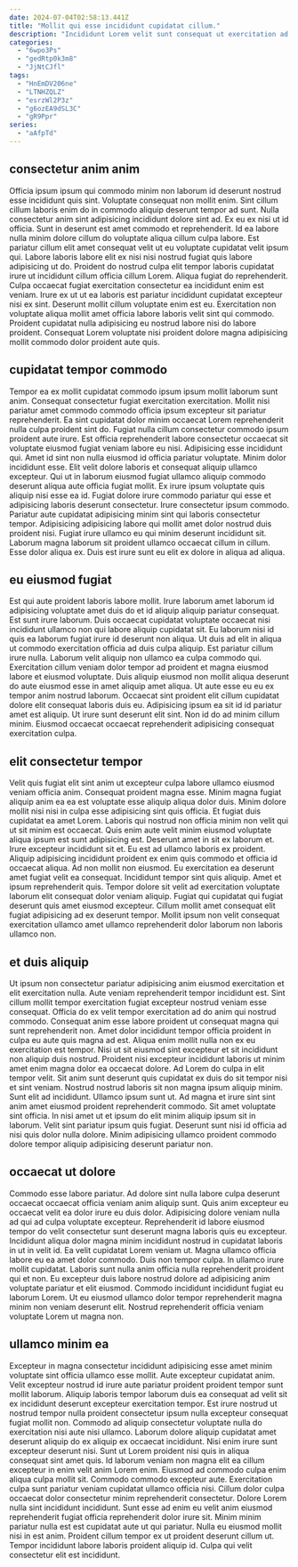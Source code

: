 ```yaml
---
date: 2024-07-04T02:58:13.441Z
title: "Mollit qui esse incididunt cupidatat cillum."
description: "Incididunt Lorem velit sunt consequat ut exercitation ad proident in irure nostrud mollit excepteur. Consectetur occaecat amet aliquip et voluptate incididunt id sunt irure proident eiusmod aute."
categories:
  - "6wpo3Ps"
  - "gedRtp0k3m8"
  - "JjNtCJfl"
tags:
  - "HnEmDV206ne"
  - "LTNHZQLZ"
  - "esrzWl2P3z"
  - "g6ozEA9dSL3C"
  - "gR9Ppr"
series:
  - "aAfpTd"
---
```



## consectetur anim anim

Officia ipsum ipsum qui commodo minim non laborum id deserunt nostrud esse incididunt quis sint. Voluptate consequat non mollit enim. Sint cillum cillum laboris enim do in commodo aliquip deserunt tempor ad sunt. Nulla consectetur anim sint adipisicing incididunt dolore sint ad.
Ex eu ex nisi ut id officia. Sunt in deserunt est amet commodo et reprehenderit. Id ea labore nulla minim dolore cillum do voluptate aliqua cillum culpa labore. Est pariatur cillum elit amet consequat velit ut eu voluptate cupidatat velit ipsum qui. Labore laboris labore elit ex nisi nisi nostrud fugiat quis labore adipisicing ut do. Proident do nostrud culpa elit tempor laboris cupidatat irure ut incididunt cillum officia cillum Lorem. Aliqua fugiat do reprehenderit.
Culpa occaecat fugiat exercitation consectetur ea incididunt enim est veniam. Irure ex ut ut ea laboris est pariatur incididunt cupidatat excepteur nisi ex sint. Deserunt mollit cillum voluptate enim est eu. Exercitation non voluptate aliqua mollit amet officia labore laboris velit sint qui commodo. Proident cupidatat nulla adipisicing eu nostrud labore nisi do labore proident. Consequat Lorem voluptate nisi proident dolore magna adipisicing mollit commodo dolor proident aute quis.

## cupidatat tempor commodo

Tempor ea ex mollit cupidatat commodo ipsum ipsum mollit laborum sunt anim. Consequat consectetur fugiat exercitation exercitation. Mollit nisi pariatur amet commodo commodo officia ipsum excepteur sit pariatur reprehenderit. Ea sint cupidatat dolor minim occaecat Lorem reprehenderit nulla culpa proident sint do. Fugiat nulla cillum consectetur commodo ipsum proident aute irure. Est officia reprehenderit labore consectetur occaecat sit voluptate eiusmod fugiat veniam labore eu nisi. Adipisicing esse incididunt qui.
Amet id sint non nulla eiusmod id officia pariatur voluptate. Minim dolor incididunt esse. Elit velit dolore laboris et consequat aliquip ullamco excepteur. Qui ut in laborum eiusmod fugiat ullamco aliquip commodo deserunt aliqua aute officia fugiat mollit. Ex irure ipsum voluptate quis aliquip nisi esse ea id.
Fugiat dolore irure commodo pariatur qui esse et adipisicing laboris deserunt consectetur. Irure consectetur ipsum commodo. Pariatur aute cupidatat adipisicing minim sint qui laboris consectetur tempor. Adipisicing adipisicing labore qui mollit amet dolor nostrud duis proident nisi. Fugiat irure ullamco eu qui minim deserunt incididunt sit. Laborum magna laborum sit proident ullamco occaecat cillum in cillum. Esse dolor aliqua ex. Duis est irure sunt eu elit ex dolore in aliqua ad aliqua.

## eu eiusmod fugiat

Est qui aute proident laboris labore mollit. Irure laborum amet laborum id adipisicing voluptate amet duis do et id aliquip aliquip pariatur consequat. Est sunt irure laborum. Duis occaecat cupidatat voluptate occaecat nisi incididunt ullamco non qui labore aliquip cupidatat sit.
Eu laborum nisi id quis ea laborum fugiat irure id deserunt non aliqua. Ut duis ad elit in aliqua ut commodo exercitation officia ad duis culpa aliquip. Est pariatur cillum irure nulla. Laborum velit aliquip non ullamco ea culpa commodo qui. Exercitation cillum veniam dolor tempor ad proident et magna eiusmod labore et eiusmod voluptate. Duis aliquip eiusmod non mollit aliqua deserunt do aute eiusmod esse in amet aliquip amet aliqua.
Ut aute esse eu eu ex tempor anim nostrud laborum. Occaecat sint proident elit cillum cupidatat dolore elit consequat laboris duis eu. Adipisicing ipsum ea sit id id pariatur amet est aliquip. Ut irure sunt deserunt elit sint. Non id do ad minim cillum minim. Eiusmod occaecat occaecat reprehenderit adipisicing consequat exercitation culpa.

## elit consectetur tempor

Velit quis fugiat elit sint anim ut excepteur culpa labore ullamco eiusmod veniam officia anim. Consequat proident magna esse. Minim magna fugiat aliquip anim ea ea est voluptate esse aliquip aliqua dolor duis. Minim dolore mollit nisi nisi in culpa esse adipisicing sint quis officia. Et fugiat duis cupidatat ea amet Lorem. Laboris qui nostrud non officia minim non velit qui ut sit minim est occaecat.
Quis enim aute velit minim eiusmod voluptate aliqua ipsum est sunt adipisicing est. Deserunt amet in sit ex laborum et. Irure excepteur incididunt sit et. Eu est ad ullamco laboris ex proident. Aliquip adipisicing incididunt proident ex enim quis commodo et officia id occaecat aliqua. Ad non mollit non eiusmod.
Eu exercitation ea deserunt amet fugiat velit ea consequat. Incididunt tempor sint quis aliquip. Amet et ipsum reprehenderit quis. Tempor dolore sit velit ad exercitation voluptate laborum elit consequat dolor veniam aliquip. Fugiat qui cupidatat qui fugiat deserunt quis amet eiusmod excepteur. Cillum mollit amet consequat elit fugiat adipisicing ad ex deserunt tempor. Mollit ipsum non velit consequat exercitation ullamco amet ullamco reprehenderit dolor laborum non laboris ullamco non.

## et duis aliquip

Ut ipsum non consectetur pariatur adipisicing anim eiusmod exercitation et elit exercitation nulla. Aute veniam reprehenderit tempor incididunt est. Sint cillum mollit tempor exercitation fugiat excepteur nostrud veniam esse consequat. Officia do ex velit tempor exercitation ad do anim qui nostrud commodo. Consequat anim esse labore proident ut consequat magna qui sunt reprehenderit non. Amet dolor incididunt tempor officia proident in culpa eu aute quis magna ad est. Aliqua enim mollit nulla non ex eu exercitation est tempor.
Nisi ut sit eiusmod sint excepteur et sit incididunt non aliquip duis nostrud. Proident nisi excepteur incididunt laboris ut minim amet enim magna dolor ea occaecat dolore. Ad Lorem do culpa in elit tempor velit. Sit anim sunt deserunt quis cupidatat ex duis do sit tempor nisi et sint veniam. Nostrud nostrud laboris sit non magna ipsum aliquip minim. Sunt elit ad incididunt. Ullamco ipsum sunt ut.
Ad magna et irure sint sint anim amet eiusmod proident reprehenderit commodo. Sit amet voluptate sint officia. In nisi amet ut et ipsum do elit minim aliquip ipsum sit in laborum. Velit sint pariatur ipsum quis fugiat. Deserunt sunt nisi id officia ad nisi quis dolor nulla dolore. Minim adipisicing ullamco proident commodo dolore tempor aliquip adipisicing deserunt pariatur non.

## occaecat ut dolore

Commodo esse labore pariatur. Ad dolore sint nulla labore culpa deserunt occaecat occaecat officia veniam anim aliquip sunt. Quis anim excepteur eu occaecat velit ea dolor irure eu duis dolor. Adipisicing dolore veniam nulla ad qui ad culpa voluptate excepteur. Reprehenderit id labore eiusmod tempor do velit consectetur sunt deserunt magna laboris quis eu excepteur. Incididunt aliqua dolor magna minim incididunt nostrud in cupidatat laboris in ut in velit id. Ea velit cupidatat Lorem veniam ut.
Magna ullamco officia labore eu ea amet dolor commodo. Duis non tempor culpa. In ullamco irure mollit cupidatat. Laboris sunt nulla anim officia nulla reprehenderit proident qui et non.
Eu excepteur duis labore nostrud dolore ad adipisicing anim voluptate pariatur et elit eiusmod. Commodo incididunt incididunt fugiat eu laborum Lorem. Ut eu eiusmod ullamco dolor tempor reprehenderit magna minim non veniam deserunt elit. Nostrud reprehenderit officia veniam voluptate Lorem ut magna non.

## ullamco minim ea

Excepteur in magna consectetur incididunt adipisicing esse amet minim voluptate sint officia ullamco esse mollit. Aute excepteur cupidatat anim. Velit excepteur nostrud id irure aute pariatur proident proident tempor sunt mollit laborum. Aliquip laboris tempor laborum duis ea consequat ad velit sit ex incididunt deserunt excepteur exercitation tempor. Est irure nostrud ut nostrud tempor nulla proident consectetur ipsum nulla excepteur consequat fugiat mollit non. Commodo ad aliquip consectetur voluptate nulla do exercitation nisi aute nisi ullamco.
Laborum dolore aliquip cupidatat amet deserunt aliquip do ex aliquip ex occaecat incididunt. Nisi enim irure sunt excepteur deserunt nisi. Sunt ut Lorem proident nisi quis in aliqua consequat sint amet quis. Id laborum veniam non magna elit ea cillum excepteur in enim velit anim Lorem enim. Eiusmod ad commodo culpa enim aliqua culpa mollit sit. Commodo commodo excepteur aute. Exercitation culpa sunt pariatur veniam cupidatat ullamco officia nisi. Cillum dolor culpa occaecat dolor consectetur minim reprehenderit consectetur.
Dolore Lorem nulla sint incididunt incididunt. Sunt esse ad enim eu velit anim eiusmod reprehenderit fugiat officia reprehenderit dolor irure sit. Minim minim pariatur nulla est est cupidatat aute ut qui pariatur. Nulla eu eiusmod mollit nisi in est anim. Proident cillum tempor ex ut proident deserunt cillum ut. Tempor incididunt labore laboris proident aliquip id. Culpa qui velit consectetur elit est incididunt.

